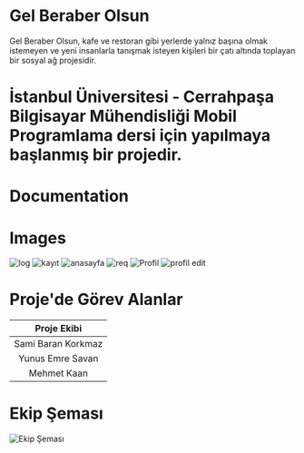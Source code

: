 # Gel Beraber Olsun

Gel Beraber Olsun, kafe ve restoran gibi yerlerde yalnız başına olmak istemeyen ve yeni insanlarla tanışmak isteyen kişileri bir çatı altında toplayan bir sosyal ağ projesidir.

# İstanbul Üniversitesi - Cerrahpaşa Bilgisayar Mühendisliği Mobil Programlama dersi için yapılmaya başlanmış bir projedir.

# Documentation


# Images
![log](https://user-images.githubusercontent.com/94560965/143295217-43e970f4-28f9-43bb-a119-9f08a5637acb.PNG)
![kayıt](https://user-images.githubusercontent.com/94560965/145355842-6dc46263-405f-4997-9e2d-de125d264afa.PNG)
![anasayfa](https://user-images.githubusercontent.com/94560965/147277755-fedab16e-2f97-4be4-b1cf-e0ea1c2307f9.jpg)
![req](https://user-images.githubusercontent.com/94560965/145355954-00837afe-5fd1-47c9-a276-417bf7cb885d.PNG)
![Profil](https://user-images.githubusercontent.com/94560965/145355988-6be58830-403c-4682-8ad8-0f393b1fdf1f.PNG)
![profil edit](https://user-images.githubusercontent.com/94560965/145356020-81066935-fe2a-44ef-b19a-f4d01d376f71.PNG)

# Proje'de Görev Alanlar

|Proje Ekibi            | 
|:---------------------:|
|Sami Baran Korkmaz |
|Yunus Emre Savan | 
|Mehmet Kaan | 


# Ekip Şeması
![Ekip Şeması](https://user-images.githubusercontent.com/94560965/145356592-fc2302d4-44c0-4d05-bc89-a49d4db1de96.jpg)

